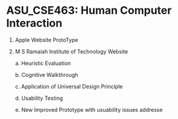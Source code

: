# ASU_CSE463: Human Computer Interaction 

1. Apple Website ProtoType
2. M S Ramaiah Institute of Technology Website

    a. Heuristic Evaluation
    
    b. Cognitive Walkthrough
    
    c. Application of Universal Design Principle
    
    d. Usability Testing
    
    e. New Improved Prototype with usuability issues addresse
